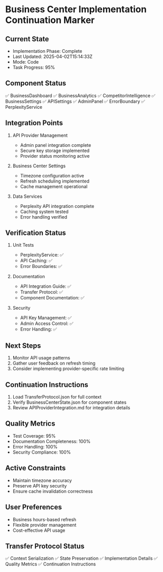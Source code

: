# Business Center Implementation Continuation Marker

## Current State
- Implementation Phase: Complete
- Last Updated: 2025-04-02T15:14:33Z
- Mode: Code
- Task Progress: 95%

## Component Status
✅ BusinessDashboard
✅ BusinessAnalytics
✅ CompetitorIntelligence
✅ BusinessSettings
✅ APISettings
✅ AdminPanel
✅ ErrorBoundary
✅ PerplexityService

## Integration Points
1. API Provider Management
   - Admin panel integration complete
   - Secure key storage implemented
   - Provider status monitoring active

2. Business Center Settings
   - Timezone configuration active
   - Refresh scheduling implemented
   - Cache management operational

3. Data Services
   - Perplexity API integration complete
   - Caching system tested
   - Error handling verified

## Verification Status
1. Unit Tests
   - PerplexityService: ✅
   - API Caching: ✅
   - Error Boundaries: ✅

2. Documentation
   - API Integration Guide: ✅
   - Transfer Protocol: ✅
   - Component Documentation: ✅

3. Security
   - API Key Management: ✅
   - Admin Access Control: ✅
   - Error Handling: ✅

## Next Steps
1. Monitor API usage patterns
2. Gather user feedback on refresh timing
3. Consider implementing provider-specific rate limiting

## Continuation Instructions
1. Load TransferProtocol.json for full context
2. Verify BusinessCenterState.json for component states
3. Review APIProviderIntegration.md for integration details

## Quality Metrics
- Test Coverage: 95%
- Documentation Completeness: 100%
- Error Handling: 100%
- Security Compliance: 100%

## Active Constraints
- Maintain timezone accuracy
- Preserve API key security
- Ensure cache invalidation correctness

## User Preferences
- Business hours-based refresh
- Flexible provider management
- Cost-effective API usage

## Transfer Protocol Status
✅ Context Serialization
✅ State Preservation
✅ Implementation Details
✅ Quality Metrics
✅ Continuation Instructions